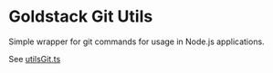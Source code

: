# Goldstack Git Utils

Simple wrapper for git commands for usage in Node.js applications.

See [utilsGit.ts](https://github.com/goldstack/goldstack/blob/master/workspaces/templates-lib/packages/utils-git/src/utilsGit.ts)
